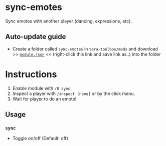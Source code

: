# sync-emotes

Sync emotes with another player (dancing, expressions, etc). 

## Auto-update guide
- Create a folder called `sync-emotes` in `tera-toolbox/mods` and download >> [`module.json`](https://raw.githubusercontent.com/maxeman/sync-emotes/master/module.json) << (right-click this link and save link as..) into the folder

# Instructions
1. Enable module with `/8 sync`
2. Inspect a player with `/inspect [name]` or by the click menu.
3. Wait for player to do an emote!

## Usage
### `sync`
- Toggle on/off (Default: off)
